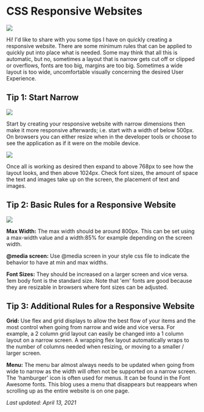 # CSS Responsive Websites
![](https://i.imgur.com/2zs7ABk.jpg)

Hi! I'd like to share with you some tips I have on quickly creating a responsive website. There are some minimum rules that can be applied to quickly put into place what is needed. Some may think that all this is automatic, but no, sometimes a layout that is narrow gets cut off or clipped or overflows, fonts are too big, margins are too big. Sometimes a wide layout is too wide, uncomfortable visually concerning the desired User Experience.

## Tip 1: Start Narrow
![](https://i.imgur.com/nWpiMSb.jpg)


Start by creating your responsive website with narrow dimensions then make it more responsive afterwards; i.e. start with a width of below 500px. On browsers you can either resize when in the developer tools or choose to see the application as if it were on the mobile device.

![](https://i.imgur.com/9paQXpt.jpg)

Once all is working as desired then expand to above 768px to see how the layout looks, and then above 1024px. Check font sizes, the amount of space the text and images take up on the screen, the placement of text and images.


## Tip 2: Basic Rules for a Responsive Website
![](https://i.imgur.com/fjn0ySO.png)

**Max Width:** The max width should be around 800px. This can be set using a max-width value and a width:85% for example depending on the screen width.

**@media screen:** Use @media screen in your style css file to indicate the behavior to have at min and max widths.

**Font Sizes:** They should be increased on a larger screen and vice versa. 1em body font is the standard size. Note that 'em' fonts are good because they are resizable in browsers where font sizes can be adjusted.


## Tip 3: Additional Rules for a Responsive Website
**Grid:** Use flex and grid displays to allow the best flow of your items and the most control when going from narrow and wide and vice versa. For example, a 2 column grid layout can easily be changed into a 1 column layout on a narrow screen.  A wrapping flex layout automatically wraps to the number of columns needed when resizing, or moving to a smaller / larger screen.

**Menu:** The menu bar almost always needs to be updated when going from wide to narrow as the width will often not be supported on a narrow screen. The 'hamburger' icon is often used for menus. It can be found in the Font Awesome fonts.  This blog uses a menu that disappears but reappears when scrolling up as the entire website is on one page.

*Last updated: April 13, 2021*